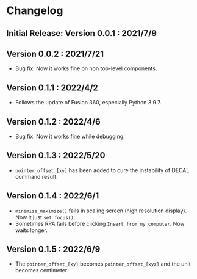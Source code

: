 # Changelog

## Initial Release: Version 0.0.1 : 2021/7/9

## Version 0.0.2 : 2021/7/21

- Bug fix: Now it works fine on non top-level components.

## Version 0.1.1 : 2022/4/2

- Follows the update of Fusion 360, especially Python 3.9.7.

## Version 0.1.2 : 2022/4/6

- Bug fix: Now it works fine while debugging.

## Version 0.1.3 : 2022/5/20

- `pointer_offset_[xy]` has been added to cure the instability of DECAL command result.

## Version 0.1.4 : 2022/6/1

- `minimize_maximize()` fails in scaling screen (high resolution display). Now it just `set_focus()`.
- Sometimes RPA fails before clicking `Insert from my computer`. Now waits longer.

## Version 0.1.5 : 2022/6/9

- The `pointer_offset_[xy]` becomes `pointer_offset_[xyz]` and the unit becomes centimeter.
